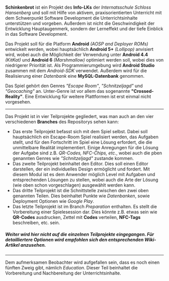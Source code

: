 **Schinkenbrot** ist ein Projekt des **Info-LKs** der _Internatsschule Schloss Hansenberg_ und soll mit Hilfe von aktivem, praxisorientierten Unterricht mit dem Schwerpunkt Software Development die Unterrichtsinhalte unterstützen und vorgeben. Außerdem ist nicht die Geschwindigkeit der Entwicklung Hauptaugenmerk, sondern der Lerneffekt und der tiefe Einblick in das Software Development.

Das Projekt soll für die Platform **Android** _(AOSP and Deployer ROMs)_ entwickelt werden, wobei hauptsächlich **Android 5+** _(Lollipop)_ anvisiert wird, wobei auch die Möglichkeit der Verwendung unter **Android 4.4** _(KitKat)_ und **Android 6** _(Marshmallow)_ optimiert werden soll, wobei dies von niedrigerer Priorität ist. Als Programmierumgebung wird **Android Studio** zusammen mit dem _Android-SDK_ verwendet. Außerdem wird für die Realisierung einer _Datenbank_ eine **MySQL-Datenbank** genommen.

Das Spiel gehört den Genres _"Escape Room"_, _"Schnitzeljagd"_ und _"Geocaching"_ an. Unter-Genre ist vor allem das sogenannte **"Crossed-Reality"**. Eine Entwicklung für weitere Plattformen ist erst einmal nicht vorgesehen.

---

Das Projekt ist in vier Teilprojekte gegliedert, was man auch an den vier verschiedenen **Branches** des Repositorys sehen kann:

- Das erste Teilprojekt befasst sich mit dem Spiel selbst. Dabei soll hauptsächlich ein Escape-Room Spiel realisiert werden, das Aufgaben stellt, und für den Fortschritt im Spiel eine Lösung erfordert, die die unmittelbare Realität implementiert. Einige Anregungen für die Lösung der Aufgabe sind z.B. _QR-Codes, NFC-Chips, etc._, wobei auch die pben genannten Genres wie _"Schnitzeljagd"_ zustande kommen.
- Das zweite Teilprojekt beinhaltet den Editor. Dies soll einen Editor darstellen, der ein individuelles Design ermöglicht und fordert. Mit diesem Modul ist es dem Anwender möglich Level mit Aufgaben und entsprechenden Lösungen zu stellen, wobei auch die Arte der Lösung (wie oben schon vorgeschlagen) ausgewählt werden kann.
- Das dritte Teilprojekt ist die Schnittstelle zwischen den zwei oben genannten Teilen. Dies beinhaltet Punkte wie _Datenbanken_, sowie Deployment Optionen wie _Google Play_.
- Das letzte Teilprojekt ist im Branch _Preparation_ enthalten. Es stellt die Vorbereitung einer Spielesession dar. Dies könnte z.B. etwas sein wie **QR-Codes** ausdrucken, Zettel mit **Codes** verteilen, **NFC-Tags** beschreiben, etc. sein.

##### _Weiter wird hier nicht auf die einzelnen Teilprojekte eingegangen. Für detailliertere Optionen wird empfohlen sich den entsprechenden Wiki-Artikel anzusehen._ #####
---
Dem aufmerksamen Beobachter wird aufgefallen sein, dass es noch einen fünften Zweig gibt, nämlich _Education_. Dieser Teil beinhaltet die Vorbereitung und Nachbereitung der Unterrichtsinhalte.